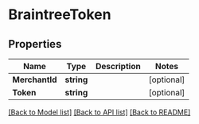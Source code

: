 # BraintreeToken

## Properties

Name | Type | Description | Notes
------------ | ------------- | ------------- | -------------
**MerchantId** | **string** |  | [optional] 
**Token** | **string** |  | [optional] 

[[Back to Model list]](../README.md#documentation-for-models) [[Back to API list]](../README.md#documentation-for-api-endpoints) [[Back to README]](../README.md)


